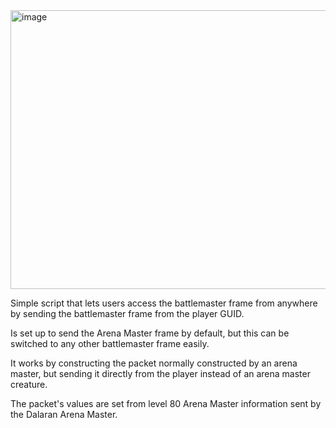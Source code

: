 <img width="555" height="446" alt="image" src="https://github.com/user-attachments/assets/0dbf6342-c45a-4a4d-a53c-f0eac0fa9d95" />

Simple script that lets users access the battlemaster frame from anywhere by sending the battlemaster frame from the player GUID. 

Is set up to send the Arena Master frame by default, but this can be switched to any other battlemaster frame easily. 

It works by constructing the packet normally constructed by an arena master, but sending it directly from the player instead of an arena master creature.

The packet's values are set from level 80 Arena Master information sent by the Dalaran Arena Master.
